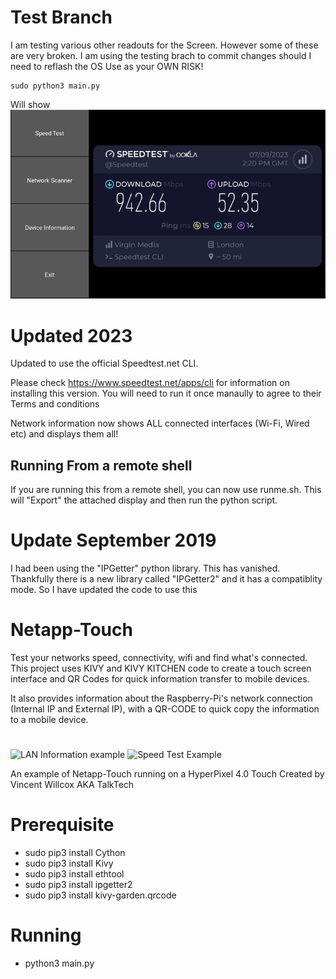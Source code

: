 # Test Branch
I am testing various other readouts for the Screen. However some of these are very broken.
I am using the testing brach to commit changes should I need to reflash the OS
Use as your OWN RISK!

```
sudo python3 main.py
```

Will show 
![New Speed Test Screen](speedtest-new.png)

# Updated 2023
Updated to use the official Speedtest.net CLI.

Please check https://www.speedtest.net/apps/cli for information on installing this version.
You will need to run it once manaully to agree to their Terms and conditions

Network information now shows ALL connected interfaces (Wi-Fi, Wired etc) and displays them all!

## Running From a remote shell
If you are running this from a remote shell, you can now use runme.sh. This will "Export" the attached display and then run the python script.

# Update September 2019
I had been using the "IPGetter" python library. This has vanished. Thankfully there is a new library called "IPGetter2" and it has a compatiblity mode. So I have updated the code to use this

# Netapp-Touch
Test your networks speed, connectivity, wifi and find what's connected. This project uses KIVY and KIVY KITCHEN code to create a
touch screen interface and QR Codes for quick information transfer to mobile devices.

It also provides information about the Raspberry-Pi's network connection (Internal IP and External IP), with a QR-CODE to quick copy
the information to a mobile device.
#
![LAN Information example](https://talktech.info/wp-content/uploads/2023/07/laninfo.png)
![Speed Test Example](https://talktech.info/wp-content/uploads/2023/07/speedtest.png)

An example of Netapp-Touch running on a HyperPixel 4.0 Touch
Created by Vincent Willcox AKA TalkTech

# Prerequisite 
- sudo pip3 install Cython
- sudo pip3 install Kivy
- sudo pip3 install ethtool
- sudo pip3 install ipgetter2
- sudo pip3 install kivy-garden.qrcode

# Running
- python3 main.py
